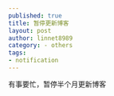 ```yaml
---
published: true
title: 暂停更新博客
layout: post
author: linnet8989
category: - others
tags:
- notification
---
```


有事要忙，暂停半个月更新博客
